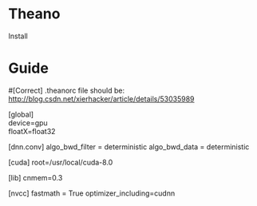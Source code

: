 # Theano
Install
# Guide

#[Correct] .theanorc file should be:
http://blog.csdn.net/xierhacker/article/details/53035989

[global]  
device=gpu  
floatX=float32 

[dnn.conv]
algo_bwd_filter = deterministic
algo_bwd_data = deterministic

[cuda]
root=/usr/local/cuda-8.0

[lib]
cnmem=0.3

[nvcc]
fastmath = True
optimizer_including=cudnn
